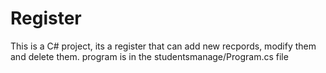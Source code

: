 # Register
This is a C# project, its a register that can add new recpords, modify them and delete them.
program is in the studentsmanage/Program.cs file
